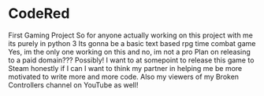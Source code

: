 # CodeRed
First Gaming Project
So for anyone actually working on this project with me its purely in python 3
Its gonna be a basic text based rpg time combat game
Yes, im the only one working on this and no, im not a pro
Plan on releasing to a paid domain???
Possibly! I want to at somepoint to release this game to Steam honestly if I can
I want to think my partner in helping me be more motivated to write more and more code.
Also my viewers of my Broken Controllers channel on YouTube as well!
